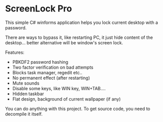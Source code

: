 # ScreenLock Pro
This simple C# winforms application helps you lock current desktop with a password.

There are ways to bypass it, like restarting PC, it just hide content of the desktop... better alternative will be window's screen lock.

Features:
 - PBKDF2 password hashing
 - Two factor verification on bad attempts
 - Blocks task manager, regedit etc..
 - No permanent effect (after restarting)
 - Mute sounds
 - Disable some keys, like WIN key, WIN+TAB....
 - Hidden taskbar
 - Flat design, background of current wallpaper (if any)

You can do anything with this project. To get source code, you need to decompile it itself.
